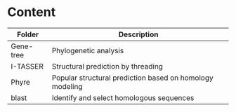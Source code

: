 # Content

| Folder | Description |
| ------ | ----------- |
| Gene-tree | Phylogenetic analysis |
| I-TASSER | Structural prediction by threading |
| Phyre | Popular structural prediction based on homology modeling |
| blast | Identify and select homologous sequences |
